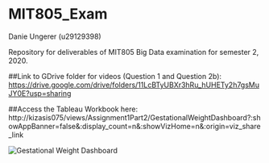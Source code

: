 # MIT805_Exam

Danie Ungerer (u29129398)

Repository for deliverables of MIT805 Big Data examination for semester 2, 2020.  

##Link to GDrive folder for videos (Question 1 and Question 2b):
https://drive.google.com/drive/folders/11LcBTyUBXr3hRu_hUHETy2h7gsMuJY0E?usp=sharing


##Access the Tableau Workbook here:
http://kizasis075/views/Assignment1Part2/GestationalWeightDashboard?:showAppBanner=false&:display_count=n&:showVizHome=n&:origin=viz_share_link


![Gestational Weight Dashboard](https://user-images.githubusercontent.com/39651281/100351224-c8f52700-2ff3-11eb-9480-54977f187cc2.png)
